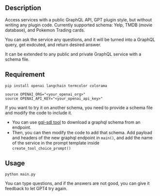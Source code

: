 ## Description

Access services with a public GraphQL API, GPT plugin style, but without writing any plugin code.
Currently supported schema: Yelp, TMDB (movie database), and Pokemon Trading cards. 

You can ask the service any questions, and it will be turned into a GraphQL query, get exdcuted, and return desired answer.

It can be extended to any public and private GraphQL service with a schema file. 

## Requirement
```
pip install openai langchain termcolor colorama
```

```
source OPENAI_ORG="<your_openai_org>"
source OPENAI_API_KEY="<your_openai_api_key>"

```

If you want to try it on another schema, you need to provide a schema file and modify the code to include it.
- You can use [gql-sdl tool](https://www.npmjs.com/package/gql-sdl) to download a graphql schema from an endpoint. 
- Then, you can then modify the code to add that schema. Add payload and headers of the new graphql endpoint in `main()`, and add the name of the service in the prompt template inside `create_tool_choice_prompt()`

## Usage
```
python main.py
```

You can type questions, and if the answers are not good, you can give it feedback to let GPT4 try again. 